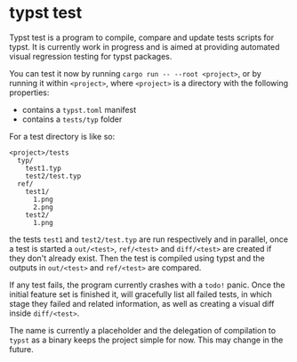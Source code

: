 # typst test
Typst test is a program to compile, compare and update tests scripts for typst. It is currently
work in progress and is aimed at providing automated visual regression testing for typst packages.

You can test it now by running `cargo run -- --root <project>`, or by running it within `<project>`,
where `<project>` is a directory with the following properties:
- contains a `typst.toml` manifest
- contains a `tests/typ` folder

For a test directory is like so:
```
<project>/tests
  typ/
    test1.typ
    test2/test.typ
  ref/
    test1/
      1.png
      2.png
    test2/
      1.png
```
the tests `test1` and `test2/test.typ` are run respectively and in parallel, once a test is started
a `out/<test>`, `ref/<test>` and `diff/<test>` are created if they don't already exist. Then the
test is compiled using typst and the outputs in `out/<test>` and `ref/<test>` are compared.

If any test fails, the program currently crashes with a `todo!` panic. Once the initial feature
set is finished it, will gracefully list all failed tests, in which stage they failed and related
information, as well as creating a visual diff inside `diff/<test>`.

The name is currently a placeholder and the delegation of compilation to `typst` as a binary keeps
the project simple for now. This may change in the future.
